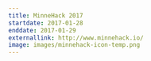 ```yaml
---
title: MinneHack 2017
startdate: 2017-01-28
enddate: 2017-01-29
externallink: http://www.minnehack.io/
image: images/minnehack-icon-temp.png
---
```

